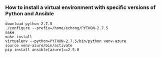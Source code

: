 ### How to install a virtual environment with specific versions of Python and Ansible
```shell
download python-2.7.5
./configure --prefix=/home/echong/PYTHON-2.7.5
make
make install
virtualenv --python=PYTHON-2.7.5/bin/python venv-azure
source venv-azure/bin/activate
pip install ansible[azure]==2.5.0
```
